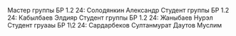 Мастер группы БР 1.2 24: Солодянкин Александр
Студент группы БР 1.2 24: Кабылбаев Элдияр
Студент группы БР 1.2 24: Жаныбаев Нурэл
Студент груааы БР 1\2 24: Сардарбеков Султанмурат
Даутов Муслим

